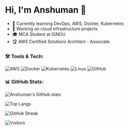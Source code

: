 # Hi, I'm Anshuman 👋
- 🌱 Currently learning DevOps, AWS, Docker, Kubernetes
- 🔭 Working on cloud infrastructure projects
- 🎓 MCA Student at IGNOU
- 🏆 AWS Certified Solutions Architect - Associate

### 🛠️ Tools & Tech:
![AWS](https://img.shields.io/badge/-AWS-232F3E?style=flat&logo=amazon-aws&logoColor=white)
![Docker](https://img.shields.io/badge/-Docker-2496ED?style=flat&logo=docker&logoColor=white)
![Kubernetes](https://img.shields.io/badge/-Kubernetes-326CE5?style=flat&logo=kubernetes&logoColor=white)
![Linux](https://img.shields.io/badge/-Linux-FCC624?style=flat&logo=linux&logoColor=black)
![GitHub](https://img.shields.io/badge/-GitHub-181717?style=flat&logo=github&logoColor=white)

### 📊 GitHub Stats:
![Anshuman's GitHub stats](https://github-readme-stats.vercel.app/api?username=anshumansisodiya&show_icons=true&theme=github_dark)

![Top Langs](https://github-readme-stats.vercel.app/api/top-langs/?username=anshumansisodiya&layout=compact)

![GitHub Streak](https://github-readme-streak-stats.herokuapp.com/?user=anshumansisodiya&theme=github-dark)

![Visitors](https://komarev.com/ghpvc/?username=anshumansisodiya&color=blue)

